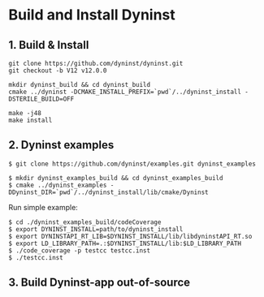 # Build and Install Dyninst


## 1. Build & Install

```shell
git clone https://github.com/dyninst/dyninst.git
git checkout -b V12 v12.0.0

mkdir dyninst_build && cd dyninst_build
cmake ../dyninst -DCMAKE_INSTALL_PREFIX=`pwd`/../dyninst_install -DSTERILE_BUILD=OFF

make -j48
make install
```

## 2. Dyninst examples

```shell
$ git clone https://github.com/dyninst/examples.git dyninst_examples

$ mkdir dyninst_examples_build && cd dyninst_examples_build
$ cmake ../dyninst_examples -DDyninst_DIR=`pwd`/../dyninst_install/lib/cmake/Dyninst
```
Run simple example:
```shell
$ cd ./dyninst_examples_build/codeCoverage
$ export DYNINST_INSTALL=path/to/dyninst_install
$ export DYNINSTAPI_RT_LIB=$DYNINST_INSTALL/lib/libdyninstAPI_RT.so
$ export LD_LIBRARY_PATH=.:$DYNINST_INSTALL/lib:$LD_LIBRARY_PATH
$ ./code_coverage -p testcc testcc.inst
$ ./testcc.inst
```



## 3. Build Dyninst-app out-of-source

